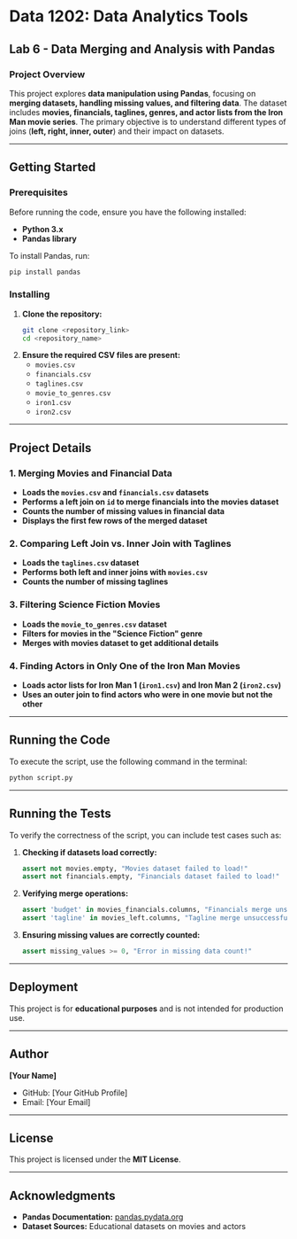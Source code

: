 # **Data 1202: Data Analytics Tools**  
## **Lab 6 - Data Merging and Analysis with Pandas**  

### **Project Overview**  
This project explores **data manipulation using Pandas**, focusing on **merging datasets, handling missing values, and filtering data**. The dataset includes **movies, financials, taglines, genres, and actor lists from the Iron Man movie series**. The primary objective is to understand different types of joins (**left, right, inner, outer**) and their impact on datasets.  

---

## **Getting Started**  

### **Prerequisites**  
Before running the code, ensure you have the following installed:  

- **Python 3.x**  
- **Pandas library**  

To install Pandas, run:  
```bash
pip install pandas
```

### **Installing**  
1. **Clone the repository:**  
   ```bash
   git clone <repository_link>
   cd <repository_name>
   ```
2. **Ensure the required CSV files are present:**  
   - `movies.csv`  
   - `financials.csv`  
   - `taglines.csv`  
   - `movie_to_genres.csv`  
   - `iron1.csv`  
   - `iron2.csv`  

---

## **Project Details**  

### **1. Merging Movies and Financial Data**  
- **Loads the `movies.csv` and `financials.csv` datasets**  
- **Performs a left join on `id` to merge financials into the movies dataset**  
- **Counts the number of missing values in financial data**  
- **Displays the first few rows of the merged dataset**  

### **2. Comparing Left Join vs. Inner Join with Taglines**  
- **Loads the `taglines.csv` dataset**  
- **Performs both left and inner joins with `movies.csv`**  
- **Counts the number of missing taglines**  

### **3. Filtering Science Fiction Movies**  
- **Loads the `movie_to_genres.csv` dataset**  
- **Filters for movies in the "Science Fiction" genre**  
- **Merges with movies dataset to get additional details**  

### **4. Finding Actors in Only One of the Iron Man Movies**  
- **Loads actor lists for Iron Man 1 (`iron1.csv`) and Iron Man 2 (`iron2.csv`)**  
- **Uses an outer join to find actors who were in one movie but not the other**  

---

## **Running the Code**  
To execute the script, use the following command in the terminal:  

```bash
python script.py
```

---

## **Running the Tests**  

To verify the correctness of the script, you can include test cases such as:  

1. **Checking if datasets load correctly:**  
   ```python
   assert not movies.empty, "Movies dataset failed to load!"
   assert not financials.empty, "Financials dataset failed to load!"
   ```

2. **Verifying merge operations:**  
   ```python
   assert 'budget' in movies_financials.columns, "Financials merge unsuccessful!"
   assert 'tagline' in movies_left.columns, "Tagline merge unsuccessful!"
   ```

3. **Ensuring missing values are correctly counted:**  
   ```python
   assert missing_values >= 0, "Error in missing data count!"
   ```

---

## **Deployment**  
This project is for **educational purposes** and is not intended for production use.  

---

## **Author**  
**[Your Name]**  
- GitHub: [Your GitHub Profile]  
- Email: [Your Email]  

---

## **License**  
This project is licensed under the **MIT License**.  

---

## **Acknowledgments**  
- **Pandas Documentation:** [pandas.pydata.org](https://pandas.pydata.org/)  
- **Dataset Sources:** Educational datasets on movies and actors  

